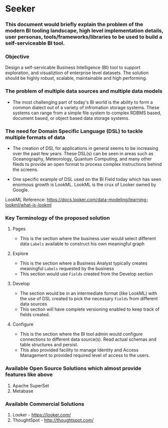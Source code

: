 # Seeker

### This document would briefly explain the problem of the modern BI tooling landscape, high level implementation details, user personas, tools/frameworks/libraries to be used to build a self-serviceable BI tool. 

### Objective

Design a self-servicable Business Intelligence (BI) tool to support exploration, and visualiztion of enterprise level datasets. The solution should be highly robust, scalable, maintainable and high performing.


### The problem of multiple data sources and multiple data models

* The most challenging part of today's BI world is the ability to form a common dialect out of a variety of infromation storage systems. These systems can range from a simple file system to complex RDBMS based, document based, or object based data storage systems. 

### The need for Domain Specific Language (DSL) to tackle multiple formats of data

* The creation of DSL for applications in general seems to be increasing over the past few years. These DSL(s) can be seen in areas such as Oceanography, Meteorology, Quantum Computing, and many other fileds to provide an open format to process complex instructions behind the screens.

* One specific example of DSL used on the BI Field today which has seen enormous growth is LookML. LookML is the crux of Looker owned by Google.

LookML Reference: https://docs.looker.com/data-modeling/learning-lookml/what-is-lookml

### Key Terminology of the proposed solution

1. Pages
    - This is the section where the business user would select different data `Labels` available to construct his own meaningful graph
    
2. Explore
    - This is the section where a Business Analyst typically creates meaningful `Labels` requested by the business
    - This section would use `Fields` created from the Develop section
    
3. Develop
    - The section would be in an intermediate format (like LookML) with the use of DSL created to pick the necessary  `Fields` from different data sources
    - This section will have complete versioning enabled to keep track of fields created.
    
4. Configure
    - This is the section where the BI tool admin would configure connections to different data source(s). Read actual schemas and table structures and persist.
    - This also provided facility to manage Identity and Access Management to provided required level of access to the users.
    
    
### Available Open Source Solutions which almost provide features like above

1. Apache SuperSet
2. Metabase


### Available Commercial Solutions

1. Looker - https://looker.com/
2. ThoughtSpot - http://thoughtspot.com/
